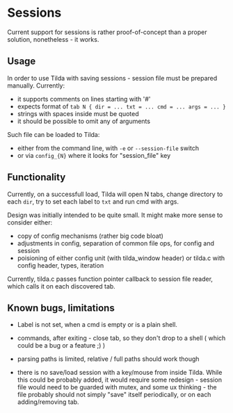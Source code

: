 # Sessions

Current support for sessions is rather proof-of-concept than a proper solution, nonetheless - it works.

## Usage

In order to use Tilda with saving sessions - session file must be prepared manually. Currently:

- it supports comments on lines starting with '#'
- expects format of `tab N { dir = ... txt = ... cmd = ... args = ... }`
- strings with spaces inside must be quoted
- it should be possible to omit any of arguments

Such file can be loaded to Tilda:

- either from the command line, with `-e` or `--session-file` switch
- or via `config_{N}` where it looks for "session_file" key


## Functionality

Currently, on a successfull load, Tilda will open N tabs, change directory to each `dir`, try to set each label to `txt` and run cmd with args.

Design was initially intended to be quite small. It might make more sense to consider either:

- copy of config mechanisms (rather big code bloat)
- adjustments in config, separation of common file ops, for config and session
- poisioning of either config unit (with tilda_window header) or tilda.c with config header, types, iteration

Currently, tilda.c passes function pointer callback to session file reader, which calls it on each discovered tab.


## Known bugs, limitations

- Label is not set, when a cmd is empty or is a plain shell.
- commands, after exiting - close tab, so they don't drop to a shell ( which could be a bug or a feature ;) )
- parsing paths is limited, relative / full paths should work though

- there is no save/load session with a key/mouse from inside Tilda.
  While this could be probably added, it would require some redesign - session file would need to be guarded with mutex,
  and some ux thinking - the file probably should not simply "save" itself periodically, or on each adding/removing tab.
